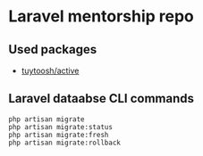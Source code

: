 # Laravel mentorship repo

## Used packages

- [tuytoosh/active](https://github.com/tuytoosh/active)


## Laravel dataabse CLI commands
```
php artisan migrate
php artisan migrate:status
php artisan migrate:fresh
php artisan migrate:rollback
```
